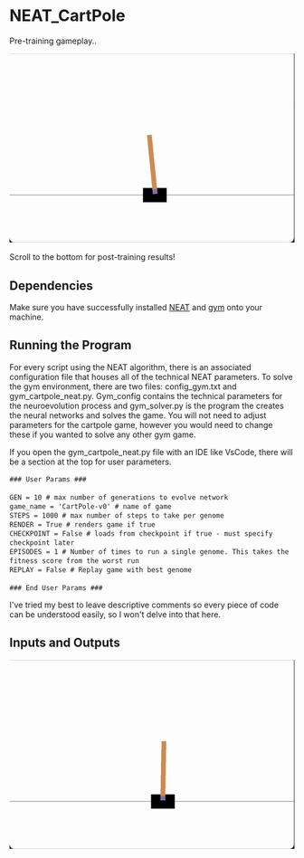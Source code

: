 # NEAT_CartPole

Pre-training gameplay..

![](Videos/Pre_Training.gif)

Scroll to the bottom for post-training results!

## Dependencies
Make sure you have successfully installed [NEAT](https://neat-python.readthedocs.io/en/latest/installation.html) and [gym](http://gym.openai.com/docs/#installation) onto your machine.

## Running the Program
For every script using the NEAT algorithm, there is an associated configuration file that houses all of the technical NEAT parameters. To solve the gym environment, there are two files: config_gym.txt and gym_cartpole_neat.py. Gym_config contains the technical parameters for the neuroevolution process and gym_solver.py is the program the creates the neural networks and solves the game. You will not need to adjust parameters for the cartpole game, however you would need to change these if you wanted to solve any other gym game.

If you open the gym_cartpole_neat.py file with an IDE like VsCode, there will be a section at the top for user parameters.
```
### User Params ###

GEN = 10 # max number of generations to evolve network
game_name = 'CartPole-v0' # name of game
STEPS = 1000 # max number of steps to take per genome
RENDER = True # renders game if true
CHECKPOINT = False # loads from checkpoint if true - must specify checkpoint later
EPISODES = 1 # Number of times to run a single genome. This takes the fitness score from the worst run
REPLAY = False # Replay game with best genome

### End User Params ###
```

I've tried my best to leave descriptive comments so every piece of code can be understood easily, so I won't delve into that here.

## Inputs and Outputs


![](Videos/Post_Training.gif)
